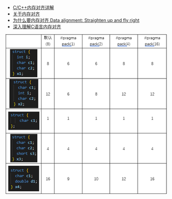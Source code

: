 - [C/C++内存对齐详解](https://zhuanlan.zhihu.com/p/30007037)
- [关于内存对齐](https://blog.csdn.net/lgouc/article/details/8235616)
- [为什么要内存对齐 Data alignment: Straighten up and fly right](https://blog.csdn.net/lgouc/article/details/8235471)
- [深入理解C语言内存对齐](https://www.jb51.net/article/44221.htm)

<div align="center"><img src="doc/字节对齐.png"/></div>